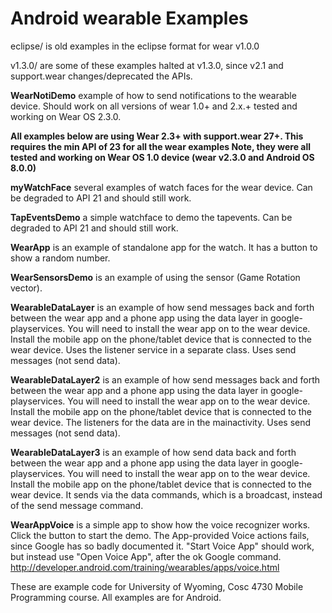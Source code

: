 Android wearable Examples
========

eclipse/ is old examples in the eclipse format for wear v1.0.0 

v1.3.0/ are some of these examples halted at v1.3.0, since v2.1 and support.wear changes/deprecated the APIs.

<b>WearNotiDemo</b> example of how to send notifications to the wearable device.  Should work on all versions of wear 1.0+ and 2.x.+  tested and working on Wear OS 2.3.0.


<b> All examples below are using Wear 2.3+ with support.wear 27+.  This requires the min API of 23 for all the wear examples  Note, they were all tested and working on Wear OS 1.0 device (wear v2.3.0 and Android OS 8.0.0)</b>

<b>myWatchFace</b> several examples of watch faces for the wear device. Can be degraded to API 21 and should still work.

<b>TapEventsDemo</b> a simple watchface to demo the tapevents.  Can be degraded to API 21 and should still work.


<b>WearApp</b> is an example of standalone app for the watch. It has a button to show a random number.  

<b>WearSensorsDemo</b> is an example of using the sensor (Game Rotation vector).

<b>WearableDataLayer</b> is an example of how send messages back and forth between the wear app and a phone app using the data layer in google-playservices.  You will need to install the wear app on to the wear device.  Install the mobile app on the phone/tablet device that is connected to the wear device.  Uses the listener service in a separate class.  Uses send messages (not send data).

<b>WearableDataLayer2</b> is an example of how send messages back and forth between the wear app and a phone app using the data layer in google-playservices.  You will need to install the wear app on to the wear device.  Install the mobile app on the phone/tablet device that is connected to the wear device.  The listeners for the data are in the mainactivity. Uses send messages (not send data).

<b>WearableDataLayer3</b> is an example of how send data back and forth between the wear app and a phone app using the data layer in google-playservices.  You will need to install the wear app on to the wear device.  Install the mobile app on the phone/tablet device that is connected to the wear device.  It sends via the data commands, which is a broadcast, instead of the send message command.

<b>WearAppVoice</b> is a simple app to show how the voice recognizer works. Click the button to start the demo.   The App-provided Voice actions fails, since Google has so badly documented it.   "Start Voice App" should work, but instead use "Open Voice App", after the ok Google command.  http://developer.android.com/training/wearables/apps/voice.html 


These are example code for University of Wyoming, Cosc 4730 Mobile Programming course. All examples are for Android.
